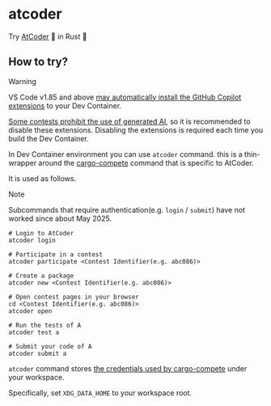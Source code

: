 # atcoder

Try [AtCoder](https://atcoder.jp/) 🐜 in Rust 🦀

## How to try?

> [!WARNING]
> VS Code v1.85 and above [may automatically install the GitHub Copilot extensions](https://github.com/microsoft/vscode-docs/blob/main/remote-release-notes/v1_85.md#automatically-install-the-github-copilot-and-pull-requests-extensions) to your Dev Container.
>
> [Some contests prohibit the use of generated AI](https://info.atcoder.jp/entry/llm-rules-en), so it is recommended to disable these extensions. Disabling the extensions is required each time you build the Dev Container.

In Dev Container environment you can use `atcoder` command. this is a thin-wrapper around the [cargo-compete](https://github.com/qryxip/cargo-compete) command that is specific to AtCoder.

It is used as follows.

> [!NOTE]
> Subcommands that require authentication(e.g. `login` / `submit`) have not worked since about May 2025.

```console
# Login to AtCoder
atcoder login

# Participate in a contest
atcoder participate <Contest Identifier(e.g. abc086)>

# Create a package
atcoder new <Contest Identifier(e.g. abc086)>

# Open contest pages in your browser
cd <Contest Identifier(e.g. abc086)>
atcoder open

# Run the tests of A
atcoder test a

# Submit your code of A
atcoder submit a
```

`atcoder` command stores [the credentials used by cargo-compete](https://github.com/qryxip/cargo-compete/blob/master/README.md#cookies-and-tokens) under your workspace.

Specifically, set `XDG_DATA_HOME` to your workspace root.
